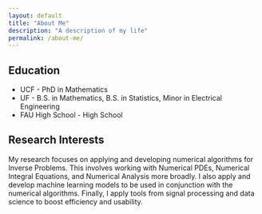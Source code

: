 ```yaml
---
layout: default
title: "About Me"
description: "A description of my life"
permalink: /about-me/
---
```


<h2>Education</h2>
<ul>
  <li>UCF - PhD in Mathematics</li>
  <li>UF - B.S. in Mathematics, B.S. in Statistics, Minor in Electrical Engineering</li>
  <li>FAU High School - High School</li>
</ul>

<h2>Research Interests</h2>

My research focuses on applying and developing numerical algorithms for Inverse Problems. This involves working with Numerical PDEs, Numerical Integral Equations, and Numerical Analysis more broadly. I also apply and develop machine learning models to be used in conjunction with the numerical algorithms. Finally, I apply tools from signal processing and data science to boost efficiency and usability. 
